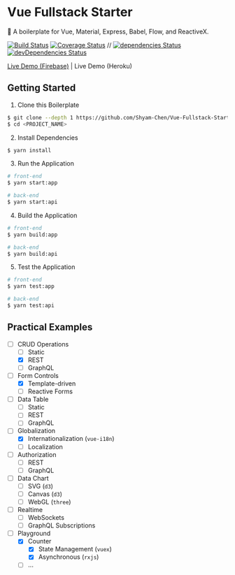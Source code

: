 # Vue Fullstack Starter

:poodle: A boilerplate for Vue, Material, Express, Babel, Flow, and ReactiveX.

[![Build Status](https://img.shields.io/circleci/project/Shyam-Chen/Vue-Fullstack-Starter/master.svg)](https://circleci.com/gh/Shyam-Chen/Vue-Fullstack-Starter)
[![Coverage Status](https://img.shields.io/codecov/c/github/Shyam-Chen/Vue-Fullstack-Starter/master.svg)](https://codecov.io/gh/Shyam-Chen/Vue-Fullstack-Starter)
 //
[![dependencies Status](https://david-dm.org/Shyam-Chen/Vue-Fullstack-Starter/status.svg)](https://david-dm.org/Shyam-Chen/Vue-Fullstack-Starter)
[![devDependencies Status](https://david-dm.org/Shyam-Chen/Vue-Fullstack-Starter/dev-status.svg)](https://david-dm.org/Shyam-Chen/Vue-Fullstack-Starter?type=dev)

[Live Demo (Firebase)](https://vue-by-example.firebaseapp.com/) | Live Demo (Heroku)

## Getting Started

1. Clone this Boilerplate

```bash
$ git clone --depth 1 https://github.com/Shyam-Chen/Vue-Fullstack-Starter <PROJECT_NAME>
$ cd <PROJECT_NAME>
```

2. Install Dependencies

```bash
$ yarn install
```

3. Run the Application

```bash
# front-end
$ yarn start:app

# back-end
$ yarn start:api
```

4. Build the Application

```bash
# front-end
$ yarn build:app

# back-end
$ yarn build:api
```

5. Test the Application

```bash
# front-end
$ yarn test:app

# back-end
$ yarn test:api
```

## Practical Examples

* [ ] CRUD Operations
  * [ ] Static
  * [x] REST
  * [ ] GraphQL
* [ ] Form Controls
  * [x] Template-driven
  * [ ] Reactive Forms
* [ ] Data Table
  * [ ] Static
  * [ ] REST
  * [ ] GraphQL
* [ ] Globalization
  * [x] Internationalization (`vue-i18n`)
  * [ ] Localization
* [ ] Authorization
  * [ ] REST
  * [ ] GraphQL
* [ ] Data Chart
  * [ ] SVG (`d3`)
  * [ ] Canvas (`d3`)
  * [ ] WebGL (`three`)
* [ ] Realtime
  * [ ] WebSockets
  * [ ] GraphQL Subscriptions
* [ ] Playground
  * [x] Counter
    * [x] State Management (`vuex`)
    * [x] Asynchronous (`rxjs`)
  * [ ] ...
